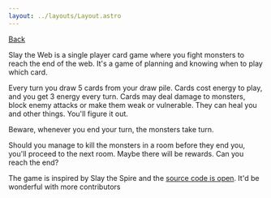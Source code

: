 ```yaml
---
layout: ../layouts/Layout.astro
---
```


<p><a href="/" class="Button">Back</a></p>

Slay the Web is a single player card game where you fight monsters to reach the end of the
web. It's a game of planning and knowing when to play which card.

Every turn you draw 5 cards from your draw pile. Cards cost energy to play, and you get 3
energy every turn.
Cards may deal damage to monsters, block enemy attacks or make them weak or vulnerable. They
can heal you and other things. You'll figure it out.

Beware, whenever you end your turn, the monsters take turn.

Should you manage to kill the monsters in a room before they end you, you'll proceed to the
next room. Maybe there will be rewards. Can you reach the end?

The game is inspired by Slay the Spire and the <a href="https://github.com/oskarrough/slaytheweb" rel="noreferrer" target="_blank">source code is open</a>. It'd be wonderful with more contributors
